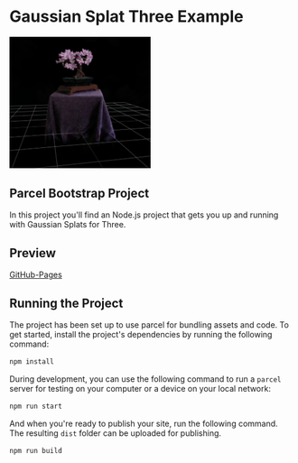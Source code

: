 # Gaussian Splat Three Example

<img src="./preview/preview.png" width="250px"/>

## Parcel Bootstrap Project

In this project you'll find an Node.js project that gets you up and running with Gaussian Splats for Three.

## Preview

[GitHub-Pages](#)

## Running the Project

The project has been set up to use parcel for bundling assets and code. To get started, install the project's dependencies by running the following command:

```bash
npm install
```

During development, you can use the following command to run a `parcel` server for testing on your computer or a device on your local network:

```bash
npm run start
```

And when you're ready to publish your site, run the following command. The resulting `dist` folder can be uploaded for publishing.

```bash
npm run build
```
